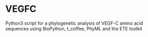 # VEGFC
Python3 script for a phylogenetic analysis of VEGF-C amino acid sequences using BioPython, t_coffee, PhyML and the ETE toolkit
